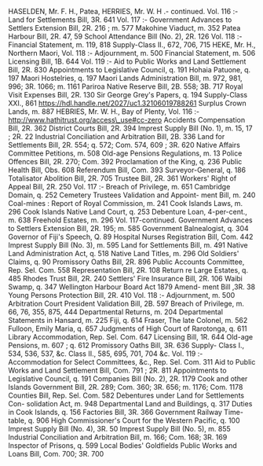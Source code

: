 HASELDEN, Mr. F. H., Patea, HERRIES, Mr. W. H .- continued. Vol. 116 :- Land for Settlements Bill, 3R. 641 Vol. 117 :- Government Advances to Settlers Extension Bill, 2R. 216 ; m. 577 Makohine Viaduct, m. 352 Patea Harbour Bill, 2R. 47, 59 School Attendance Bill (No. 2), 2R. 126 Vol. 118 :- Financial Statement, m. 119, 818 Supply-Class II., 672, 706, 715 HEKE, Mr. H., Northern Maori, Vol. 118 :- Adjournment, m. 500 Financial Statement, m. 506 Licensing Bill, 1B. 644 Vol. 119 :- Aid to Public Works and Land Settlement Bill, 2R. 830 Appointments to Legislative Council, q. 191 Hohaia Patuone, q. 197 Maori Hostelries, q. 197 Maori Lands Administration Bill, m. 972, 981, 996; 3R. 1066; m. 1161 Pariroa Native Reserve Bill, 2B. 558; 3B. 717 Royal Visit Expenses Bill, 2R. 130 Sir George Grey's Papers, q. 194 Supply-Class XXI., 861 https://hdl.handle.net/2027/uc1.32106019788261 Surplus Crown Lands, m. 887 HEBRIES, Mr. W. H., Bay of Plenty, Vol. 116 :- http://www.hathitrust.org/access\_use#cc-zero Accidents Compensation Bill, 2R. 362 District Courts Bill, 2R. 394 Imprest Supply Bill (No. 1), m. 15, 17 ; 2R. 22 Industrial Conciliation and Arbitration Bill, 2B. 336 Land for Settlements Bill, 2R. 554; q. 572; Com. 574, 609 ; 3R. 620 Native Affairs Committee Petitions, m. 508 Old-age Pensions Regulations, m. 13 Police Offences Bill, 2R. 270; Com. 392 Proclamation of the King, q. 236 Public Health Bill, Obs. 608 Referendum Bill, Com. 393 Surveyor-General, q. 186 Totalisator Abolition Bill, 2R. 705 Trustee Bill, 2R. 361 Workers' Right of Appeal Bill, 2R. 250 Vol. 117 :- Breach of Privilege, m. 651 Cambridge Domain, q. 252 Cemetery Trustees Validation and Appoint- ment Bill, m. 240 Coal-mines : Report of Royal Commission, m. 241 Cook Islands Laws, m. 296 Cook Islands Native Land Court, q. 253 Debenture Loan, 4-per-cent., m. 638 Freehold Estates, m. 296 Vol. 117-continued. Government Advances to Settlers Extension Bill, 2R. 195; m. 585 Government Balnealogist, q. 304 Governor of Fiji's Speech, Q. 89 Hospital Nurses Registration Bill, Com. 442 Imprest Supply Bill (No. 3), m. 595 Land for Settlements Bill, m. 491 Native Land Administration Act, q. 518 Native Land Titles, m. 296 Old Soldiers' Claims, q. 90 Promissory Oaths Bill, 2R. 896 Public Accounts Committee, Rep. Sel. Com. 558 Representation Bill, 2R. 108 Return re Large Estates, q. 485 Rhodes Trust Bill, 2R. 240 Settlers' Fire Insurance Bill, 2R. 106 Waibi Swamp, q. 347 Wellington Harbour Board Act 1879 Amend- ment Bill ,3R. 38 Young Persons Protection Bill, 2R. 410 Vol. 118 :- Adjournment, m. 500 Arbitration Court President Validation Bill, 2B. 597 Breach of Privilege, m. 66, 76, 355, 875, 444 Departmental Returns, m. 204 Departmental Statements in Hansard, m. 225 Fiji, q. 614 Fraser, The late Colonel, m. 562 Fulloon, Emily Maria, q. 657 Judgments of High Court of Rarotonga, q. 611 Library Accommodation, Rep. Sel. Com. 647 Licensing Bill, 1R. 644 Old-age Pensions, m. 607 ; q. 612 Promissory Oaths Bill, 3R. 636 Supply- Class I., 534, 536, 537, &c. Class II., 585, 695, 701, 704 &c. Vol. 119 :- Accommodation for Select Committees, &c., Rep. Sel. Com. 311 Aid to Public Works and Land Settlement Bill, Com. 791 ; 2R. 811 Appointments to Legislative Council, q. 191 Companies Bill (No. 2), 2R. 1179 Cook and other Islands Government Bill, 2R. 289; Com. 360; 3R. 656; m. 1176; Com. 1178 Counties Bill, Rep. Sel. Com. 582 Debentures under Land for Settlements Con- solidation Act, m. 948 Departmental Land and Buildings, q. 317 Duties in Cook Islands, q. 156 Factories Bill, 3R. 366 Government Railway Time-table, q. 906 High Commissioner's Court for the Western Pacific, q. 100 Imprest Supply Bill (No. 4), 3R. 50 Imprest Supply Bill (No. 5), m. 855 Industrial Conciliation and Arbitration Bill, m. 166; Com. 168; 3R. 169 Inspector of Prisons, q. 599 Local Bodies' Goldfields Public Works and Loans Bill, Com. 700; 3R. 700 